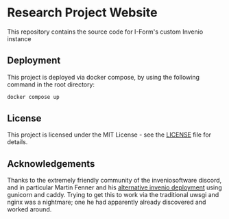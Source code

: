 # Research Project Website

This repository contains the source code for I-Form's custom Invenio instance

## Deployment

This project is deployed via docker compose, by using the following command in the root directory:

```sh
docker compose up
```

## License

This project is licensed under the MIT License - see the [LICENSE](LICENSE) file for details.

## Acknowledgements

Thanks to the extremely friendly community of the inveniosoftware discord, and in particular
Martin Fenner and his [alternative invenio deployment](https://github.com/front-matter/invenio-rdm-starter/tree/main) using gunicorn and caddy.
Trying to get this to work via the traditional uwsgi and nginx was a nightmare; one he had
apparently already discovered and worked around.
